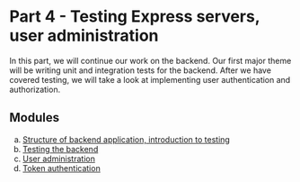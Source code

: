 # Part 4 - Testing Express servers, user administration

In this part, we will continue our work on the backend. Our first major theme will be writing unit and integration tests for the backend. After we have covered testing, we will take a look at implementing user authentication and authorization.

## Modules

<ol type="a">
    <li><a href="https://fullstackopen.com/en/part4/structure_of_backend_application_introduction_to_testing">Structure of backend application, introduction to testing</a></li>
    <li><a href="https://fullstackopen.com/en/part4/testing_the_backend">Testing the backend</a></li>
    <li><a href="https://fullstackopen.com/en/part4/user_administration">User administration</a></li>
    <li><a href="https://fullstackopen.com/en/part4/token_authentication">Token authentication</a></li>
</ol>
